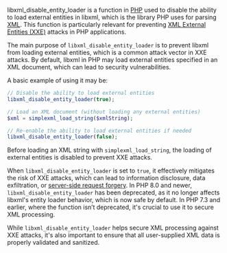 libxml_disable_entity_loader is a function in [PHP](../programming/php.md) used to disable the ability to load external entities in libxml, which is the library PHP uses for parsing [XML](../programming/xml.md). This function is particularly relevant for preventing [XML External Entities (XXE)](../security/xxe.md) attacks in PHP applications.

The main purpose of `libxml_disable_entity_loader` is to prevent libxml from loading external entities, which is a common attack vector in XXE attacks. By default, libxml in PHP may load external entities specified in an XML document, which can lead to security vulnerabilities.

A basic example of using it may be:

```php
// Disable the ability to load external entities
libxml_disable_entity_loader(true);

// Load an XML document (without loading any external entities)
$xml = simplexml_load_string($xmlString);

// Re-enable the ability to load external entities if needed
libxml_disable_entity_loader(false);
```

Before loading an XML string with `simplexml_load_string`, the loading of external entities is disabled to prevent XXE attacks.

When `libxml_disable_entity_loader` is set to `true`, it effectively mitigates the risk of XXE attacks, which can lead to information disclosure, data exfiltration, or [server-side request forgery](../security/ssrf.md). In PHP 8.0 and newer, `libxml_disable_entity_loader` has been deprecated, as it no longer affects libxml's entity loader behavior, which is now safe by default. In PHP 7.3 and earlier, where the function isn’t deprecated, it's crucial to use it to secure XML processing.

While `libxml_disable_entity_loader` helps secure XML processing against XXE attacks, it's also important to ensure that all user-supplied XML data is properly validated and sanitized.